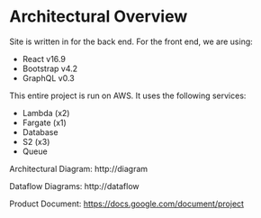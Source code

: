 # Architectural Overview

Site is written in <!--code language--> for the back end. For the front end, we are using:
* React v16.9
* Bootstrap v4.2
* GraphQL v0.3

This entire project is run on AWS. It uses the following services:
* Lambda (x2)
* Fargate (x1)
* Database
* S2 (x3)
* Queue

Architectural Diagram: http://diagram

Dataflow Diagrams: http://dataflow

Product Document: https://docs.google.com/document/project
